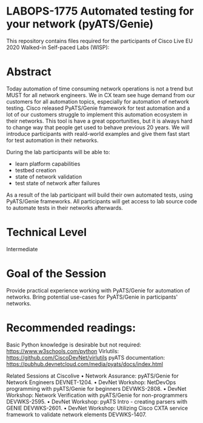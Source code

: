 # LABOPS-1775 Automated testing for your network (pyATS/Genie)

This repository contains files required for the participants of Cisco Live EU 2020 Walked-in Self-paced Labs (WISP):

Abstract
================================================
Today automation of time consuming network operations is not a trend but MUST for all network engineers.
We in CX team see huge demand from our customers for all automation topics, especially for automation of network testing.
Cisco released PyATS/Genie framework for test automation and a lot of our customers struggle to implement this automation ecosystem in their networks.
This tool is have a great opportunities, but it is always hard to change way that people get used to behave previous 20 years.
We will introduce participants with reald-world examples and give them  fast start for test automation in their networks.

During the lab participants will be able to:
- learn platform capabilities
- testbed creation
- state of network validation
- test state of network after failures


As a result of the lab participant will build their own automated tests, using PyATS/Genie frameworks.
All participants will get access to lab source code to automate tests in their networks afterwards.

Technical Level
================
Intermediate

Goal of the Session
=========================================================
Provide practical experience working with PyATS/Genie for automation of networks.
Bring potential use-cases for PyATS/Genie in participants' networks.

Recommended readings:
=======================================================
Basic Python knowledge is desirable but not required: 
https://www.w3schools.com/python
Virlutils: https://github.com/CiscoDevNet/virlutils
pyATS documentation: https://pubhub.devnetcloud.com/media/pyats/docs/index.html

Related Sessions at Ciscolive
•	Network Assurance: pyATS/Genie for Network Engineers
DEVNET-1204.
•	DevNet Workshop: NetDevOps programming with pyATS/Genie for beginners
DEVWKS-2808.
•	DevNet Workshop: Network Verification with pyATS/Genie for non-programmers
DEVWKS-2595.
•	DevNet Workshop: pyATS Intro - creating parsers with GENIE
DEVWKS-2601.
•	DevNet Workshop: Utilizing Cisco CXTA service framework to validate network elements
DEVWKS-1407.
